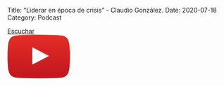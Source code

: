 Title: “Liderar en época de crisis” - Claudio  González.
Date: 2020-07-18
Category: Podcast

<a href="https://s.danilorca.com/2020-07-18.mp3" type="audio/mpeg">
Escuchar<br/>
<img style="height:100px;" src="images/play.png">
</a>
